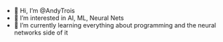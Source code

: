 - 👋 Hi, I’m @AndyTrois
- 👀 I’m interested in AI, ML, Neural Nets
- 🌱 I’m currently learning everything about programming and the neural networks side of it

